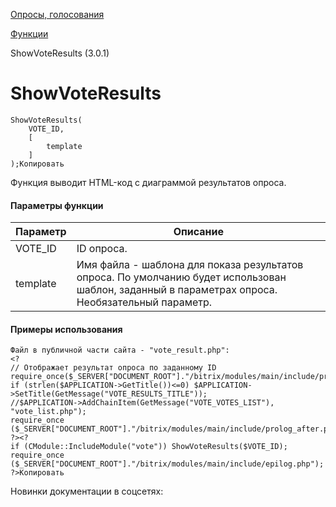 [Опросы, голосования](/api_help/vote/index.php)

[Функции](/api_help/vote/function/index.php)

ShowVoteResults (3.0.1)

ShowVoteResults
===============

```
ShowVoteResults(
	VOTE_ID, 
	[
		template
	]
);Копировать
```

Функция выводит HTML-код с диаграммой результатов опроса.

#### Параметры функции

| Параметр | Описание |
| --- | --- |
| VOTE\_ID | ID опроса. |
| template | Имя файла - шаблона для показа результатов опроса. По умолчанию будет использован шаблон, заданный в параметрах опроса. Необязательный параметр. |

#### Примеры использования

```
Файл в публичной части сайта - "vote_result.php":
<?
// Отображает результат опроса по заданному ID
require_once($_SERVER["DOCUMENT_ROOT"]."/bitrix/modules/main/include/prolog_before.php");
if (strlen($APPLICATION->GetTitle())<=0) $APPLICATION->SetTitle(GetMessage("VOTE_RESULTS_TITLE"));
//$APPLICATION->AddChainItem(GetMessage("VOTE_VOTES_LIST"), "vote_list.php");
require_once ($_SERVER["DOCUMENT_ROOT"]."/bitrix/modules/main/include/prolog_after.php");
?><?
if (CModule::IncludeModule("vote")) ShowVoteResults($VOTE_ID);
require_once ($_SERVER["DOCUMENT_ROOT"]."/bitrix/modules/main/include/epilog.php");
?>Копировать
```

Новинки документации в соцсетях: